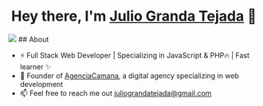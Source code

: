 <div align="center">
<h1 align="center">Hey there, I'm <a href="https://agenciacamana.com/">Julio Granda Tejada</a> 👋</h1>
</div>
<img src="https://agenciacamana.com/video-git.mp4">
## About

- ⚡ Full Stack Web Developer | Specializing in JavaScript & PHP🔥 | Fast learner ✨
- 🌱 Founder of <a href="https://agenciacamana.com/">AgenciaCamana</a>, a digital agency specializing in web development
- 📫 Feel free to reach me out juliograndatejada@gmail.com 

<br>

